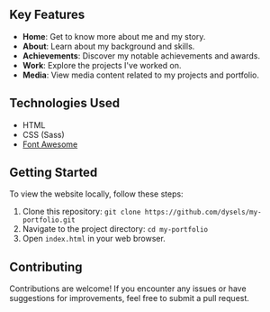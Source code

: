 ## Key Features
- **Home**: Get to know more about me and my story.
- **About**: Learn about my background and skills.
- **Achievements**: Discover my notable achievements and awards.
- **Work**: Explore the projects I've worked on.
- **Media**: View media content related to my projects and portfolio.

## Technologies Used
- HTML
- CSS (Sass)
- [Font Awesome](https://fontawesome.com/)

## Getting Started
To view the website locally, follow these steps:
1. Clone this repository: `git clone https://github.com/dysels/my-portfolio.git`
2. Navigate to the project directory: `cd my-portfolio`
3. Open `index.html` in your web browser.

## Contributing
Contributions are welcome! If you encounter any issues or have suggestions for improvements, feel free to submit a pull request.
